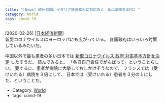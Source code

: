 ```yaml
---
title: "[News] 欧州各国、イタリア感染拡大に対応急ぐ　仏は病院を3倍に "
category: World
tags: covid-19
---
```


[2020-02-26] [[日本経済新聞]](https://www.nikkei.com/article/DGXMZO56004760V20C20A2FF8000/)  
 新型コロナウイルスはヨーロッパにも広がっている。
各国政府はいろいろ対策しているみたいだ。

 中国以外で最も患者の多い日本では
[新型コロナウイルス 政府 対策基本方針を決定](https://www3.nhk.or.jp/news/html/20200225/k10012300241000.html) したそうだ。
読んでみると、
「各自自己責任でがんばって」ということらしい。
要するに、患者が病院に大挙しておしかけそうなので、
フランスでは（受けいれる）病院を３倍にして、
日本では（受けいれる）患者を３分の１にした、ということだ。

- Category: [World](/categories.html#World)
- tags: covid-19

